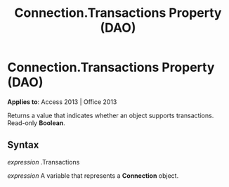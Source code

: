 ﻿---
title: Connection.Transactions Property (DAO)
TOCTitle: Transactions Property
ms:assetid: 8bd72db7-68f6-6974-1ee6-a0a267ce2a94
ms:mtpsurl: https://msdn.microsoft.com/en-us/library/Ff197326(v=office.15)
ms:contentKeyID: 48546225
ms.date: 09/18/2015
mtps_version: v=office.15
---

# Connection.Transactions Property (DAO)


**Applies to**: Access 2013 | Office 2013

Returns a value that indicates whether an object supports transactions. Read-only **Boolean**.

## Syntax

*expression* .Transactions

*expression* A variable that represents a **Connection** object.

